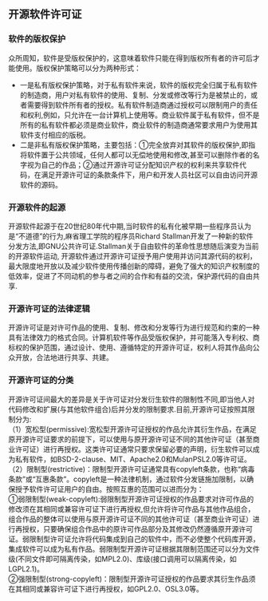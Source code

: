 ## 开源软件许可证
### 软件的版权保护
众所周知，软件是受版权保护的，这意味着软件只能在得到版权所有者的许可后才能使用。版权保护策略可以分为两种形式：
- 一是私有版权保护策略，对于私有软件来说，软件的版权完全归属于私有软件的制造商，用户对私有软件的使用、复制、分发或修改等行为是被禁止的，或者需要得到软件所有者的授权。私有软件制造商通过授权可以限制用户的责任和权利,例如，只允许在一台计算机上使用等。商业软件属于私有软件，但不是所有的私有软件都必须是商业软件，商业软件的制造商通常要求用户为使用其软件支付相应的版税。
- 二是非私有版权保护策略，主要包括：①完全放弃对其软件的版权保护,即指将软件置于公共领域，任何人都可以无偿地使用和修改,甚至可以删除作者的名字视为自己的作品；②通过开源许可证分配知识产权的权利来共享软件代码，在满足开源许可证的条款条件下，用户和开发人员社区可以自由访问开源软件的源码。
### 开源软件的起源
开源软件起源于在20世纪80年代中期,当时软件的私有化被早期一些程序员认为是“不道德”的行为,麻省理工学院的程序员Richard Stallman开发了一种新的软件分发方法,即GNU公共许可证.Stallman关于自由软件的革命性思想随后演变为当前的开源软件运动, 开源软件通过开源许可证授予用户使用并访问其源代码的权利，最大限度地开放以及减少软件使用传播创新的障碍，避免了强大的知识产权制度的低效率，促进了不同动机的参与者之间的合作和有益的交流，保护源代码的自由共享.
### 开源许可证的法律逻辑
开源许可证是对许可作品的使用、复制、修改和分发等行为进行规范和约束的一种具有法律效力的格式合同。计算机软件等作品受版权保护，并可能落入专利权、商标权的保护范围，通过设计、使用、遵循特定的开源许可证，权利人将其作品向公众开放，合法地进行共享、共建。
### 开源许可证的分类
开源许可证间最大的差异是关于许可证对分发衍生软件的限制性不同,即当他人对代码修改和扩展(与其他软件组合)后并分发的限制要求.目前,开源许可证按照其限制分为:<br>
（1）宽松型(permissive):宽松型开源许可证授权的作品允许其衍生作品，在满足原开源许可证要求的前提下，可以使用与原开源许可证不同的其他许可证（甚至商业许可证）进行再授权。这类许可证通常只要求保留必要的声明，衍生软件可以成为私有软件，如BSD-2-clause、MIT、Apache2.0和MulanPSL2.0等许可证。<br>
（2）限制型(restrictive)：限制型开源许可证通常具有copyleft条款，也称“病毒条款”或“互惠条款”。copyleft是一种法律机制，通过软件分发链施加限制，以确保授予软件许可证用户的自由。按照互惠的范围可以进而分为：<br>
①弱限制型(weak-copyleft):弱限制型开源许可证授权的作品要求对许可作品的修改须在其相同或兼容许可证下进行再授权,但允许将许可作品与其他作品组合，组合作品的整体可以使用与原开源许可证不同的其他许可证（甚至商业许可证）进行再授权，只要确保组合作品中的原许可作品部分及其修改仍然遵循原开源许可证。弱限制型许可证允许将代码集成到自己的软件中，而不必使整个代码库开源，集成软件可以成为私有作品。弱限制型开源许可证根据其限制范围还可以分为文件级(不同文件即可隔离传染，如MPL2.0)、库级(接口调用可以隔离传染，如LGPL2.1)。<br>
②强限制型(strong-copyleft)：限制型开源许可证授权的作品要求其衍生作品须在其相同或兼容许可证下进行再授权，如GPL2.0、OSL3.0等。<br>

